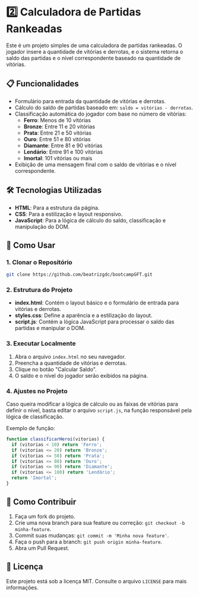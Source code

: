 # 2️⃣ Calculadora de Partidas Rankeadas

Este é um projeto simples de uma calculadora de partidas rankeadas. O jogador insere a quantidade de vitórias e derrotas, e o sistema retorna o saldo das partidas e o nível correspondente baseado na quantidade de vitórias. 

## 📋 Funcionalidades

- Formulário para entrada da quantidade de vitórias e derrotas.
- Cálculo do saldo de partidas baseado em: `saldo = vitórias - derrotas`.
- Classificação automática do jogador com base no número de vitórias:
  - **Ferro**: Menos de 10 vitórias
  - **Bronze**: Entre 11 e 20 vitórias
  - **Prata**: Entre 21 e 50 vitórias
  - **Ouro**: Entre 51 e 80 vitórias
  - **Diamante**: Entre 81 e 90 vitórias
  - **Lendário**: Entre 91 e 100 vitórias
  - **Imortal**: 101 vitórias ou mais
- Exibição de uma mensagem final com o saldo de vitórias e o nível correspondente.

## 🛠️ Tecnologias Utilizadas

- **HTML**: Para a estrutura da página.
- **CSS**: Para a estilização e layout responsivo.
- **JavaScript**: Para a lógica de cálculo do saldo, classificação e manipulação do DOM.

## 🚀 Como Usar

### 1. Clonar o Repositório

```bash
git clone https://github.com/beatrizgdc/bootcampGFT.git
```

### 2. Estrutura do Projeto

- **index.html**: Contém o layout básico e o formulário de entrada para vitórias e derrotas.
- **styles.css**: Define a aparência e a estilização do layout.
- **script.js**: Contém a lógica JavaScript para processar o saldo das partidas e manipular o DOM.

### 3. Executar Localmente

1. Abra o arquivo `index.html` no seu navegador.
2. Preencha a quantidade de vitórias e derrotas.
3. Clique no botão "Calcular Saldo".
4. O saldo e o nível do jogador serão exibidos na página.

### 4. Ajustes no Projeto

Caso queira modificar a lógica de cálculo ou as faixas de vitórias para definir o nível, basta editar o arquivo `script.js`, na função responsável pela lógica de classificação.

Exemplo de função:

```javascript
function classificarHeroi(vitorias) {
  if (vitorias < 10) return 'Ferro';
  if (vitorias <= 20) return 'Bronze';
  if (vitorias <= 50) return 'Prata';
  if (vitorias <= 80) return 'Ouro';
  if (vitorias <= 90) return 'Diamante';
  if (vitorias <= 100) return 'Lendário';
  return 'Imortal';
}
```

## 🤝 Como Contribuir

1. Faça um fork do projeto.
2. Crie uma nova branch para sua feature ou correção: `git checkout -b minha-feature`.
3. Commit suas mudanças: `git commit -m 'Minha nova feature'`.
4. Faça o push para a branch: `git push origin minha-feature`.
5. Abra um Pull Request.

## 📄 Licença

Este projeto está sob a licença MIT. Consulte o arquivo `LICENSE` para mais informações.